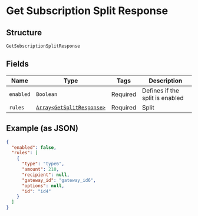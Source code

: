 
# Get Subscription Split Response

## Structure

`GetSubscriptionSplitResponse`

## Fields

| Name | Type | Tags | Description |
|  --- | --- | --- | --- |
| `enabled` | `Boolean` | Required | Defines if the split is enabled |
| `rules` | [`Array<GetSplitResponse>`](../../doc/models/get-split-response.md) | Required | Split |

## Example (as JSON)

```json
{
  "enabled": false,
  "rules": [
    {
      "type": "type6",
      "amount": 210,
      "recipient": null,
      "gateway_id": "gateway_id6",
      "options": null,
      "id": "id4"
    }
  ]
}
```

